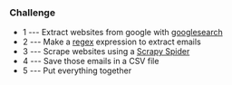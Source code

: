 ### Challenge
- 1 --- Extract websites from google with [googlesearch](https://github.com/MarioVilas/googlesearch)
- 2 --- Make a [regex](https://docs.python.org/3/library/re.html) expression to extract emails
- 3 --- Scrape websites using a [Scrapy Spider](https://doc.scrapy.org/en/latest/topics/spiders.html)
- 4 --- Save those emails in a CSV file
- 5 --- Put everything together